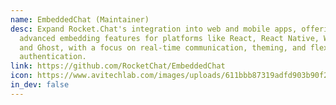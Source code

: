 ```yaml
---
name: EmbeddedChat (Maintainer)
desc: Expand Rocket.Chat's integration into web and mobile apps, offering
  advanced embedding features for platforms like React, React Native, WordPress,
  and Ghost, with a focus on real-time communication, theming, and flexible
  authentication.
link: https://github.com/RocketChat/EmbeddedChat
icon: https://www.avitechlab.com/images/uploads/611bbb87319adfd903b90f24_logorc.svg
in_dev: false
---
```

